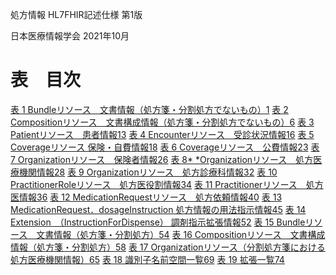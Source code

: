 処方情報 HL7FHIR記述仕様 第1版

日本医療情報学会
2021年10月

# **表　目次**
  [表 1 Bundleリソース　文書情報（処方箋・分割処方でないもの）1]()
  [表 2 Compositionリソース　文書構成情報（処方箋・分割処方でないもの）6]()
  [表 3 Patientリソース　患者情報13]()
  [表 4 Encounterリソース　受診状況情報16]()
  [表 5 Coverageリソース 保険・自費情報18]()
  [表 6 Coverageリソース　公費情報23]()
  [表 7 Organizationリソース　保険者情報26]()
  [表 8* *Organizationリソース　処方医療機関情報28]()
  [表 9 Organizationリソース　処方診療科情報32]()
  [表 10 PractitionerRoleリソース　処方医役割情報34]()
  [表 11 Practitionerリソース　処方医情報36]()
  [表 12 MedicationRequestリソース　処方依頼情報40]()
  [表 13 MedicationRequest．dosageInstruction  処方情報の用法指示情報45]()
  [表 14 Extension　（InstructionForDispense） 調剤指示拡張情報52]()
  [表 15 Bundleリソース　文書情報（処方箋・分割処方）54]()
  [表 16 Compositionリソース　文書構成情報（処方箋・分割処方）58]()
  [表 17 Organizationリソース（分割処方箋における処方医療機関情報）65]()
  [表 18 識別子名前空間一覧69]()
  [表 19 拡張一覧74]()